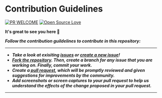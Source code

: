 # Contribution Guidelines

[![PR WELCOME](https://img.shields.io/badge/PRs-welcome-lightgreen.svg?style=flat-square)](https://github.com/bishtanuj/Data-Structures-Using-Python/pulls)
[![Open Source Love](https://badges.frapsoft.com/os/v3/open-source.png)](https://github.com/bishtanuj/)

**It's great to see you here :partying_face:**

__*Follow the contribution guildelines to contribute in this repository:*__
___
- __*Take a look at exisiting [issues](https://github.com/bishtanuj/Data-Structures-Using-Python/issues) or [create a new issue](https://github.com/bishtanuj/Data-Structures-Using-Python/issues/new/choose)!*__
- __*[Fork the repository](https://github.com/bishtanuj/Data-Structures-Using-Python/fork). Then, create a branch for any issue that you are working on. Finally, commit your work.*__ 
- __*Create a [pull request](https://github.com/bishtanuj/Data-Structures-Using-Python/compare), which will be promptly reviewed and given suggestions for improvements by the community.*__
- __*Add screenshots or screen captures to your pull request to help us understand the effects of the change proposed in your pull request.*__
___
